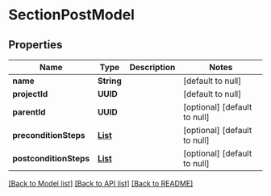 # SectionPostModel
## Properties

| Name | Type | Description | Notes |
|------------ | ------------- | ------------- | -------------|
| **name** | **String** |  | [default to null] |
| **projectId** | **UUID** |  | [default to null] |
| **parentId** | **UUID** |  | [optional] [default to null] |
| **preconditionSteps** | [**List**](StepPutModel.md) |  | [optional] [default to null] |
| **postconditionSteps** | [**List**](StepPutModel.md) |  | [optional] [default to null] |

[[Back to Model list]](../README.md#documentation-for-models) [[Back to API list]](../README.md#documentation-for-api-endpoints) [[Back to README]](../README.md)

